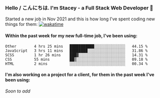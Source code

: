### Hello / こんにちは. I'm Stacey - a Full Stack Web Developer 👋

Started a new job in Nov 2021 and this is how long I've spent coding new things for them: [![wakatime](https://wakatime.com/badge/user/86082ce1-bca4-4a02-a7a3-c2242e42ac7a/project/12b01edb-1cc9-44e6-b4ef-181fde524dc6.svg)](https://wakatime.com/badge/user/86082ce1-bca4-4a02-a7a3-c2242e42ac7a/project/12b01edb-1cc9-44e6-b4ef-181fde524dc6)

#### Within the past week for my new full-time job, I've been using:
<!--START_SECTION:waka-->
```text
Other        4 hrs 25 mins   ███████████░░░░░░░░░░░░░░   44.15 % 
JavaScript   3 hrs 11 mins   ████████░░░░░░░░░░░░░░░░░   31.86 % 
SCSS         1 hr 26 mins    ███▓░░░░░░░░░░░░░░░░░░░░░   14.31 % 
CSS          55 mins         ██▒░░░░░░░░░░░░░░░░░░░░░░   09.18 % 
HTML         2 mins          ░░░░░░░░░░░░░░░░░░░░░░░░░   00.34 % 
```
<!--END_SECTION:waka-->

#### I'm also working on a project for a client, for them in the past week I've been using:
*Soon to add*
